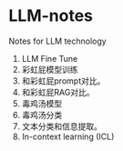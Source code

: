 # LLM-notes
Notes for LLM technology

1. LLM Fine Tune
2. 彩虹屁模型训练
3. 和彩虹屁prompt对比。
4. 和彩虹屁RAG对比。
5. 毒鸡汤模型
6. 毒鸡汤分类
7. 文本分类和信息提取。
8. In-context learning (ICL)
